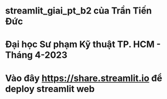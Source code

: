 # streamlit_giai_pt_b2 của Trần Tiến Đức
# Đại học Sư phạm Kỹ thuật TP. HCM - Tháng 4-2023
# Vào đây https://share.streamlit.io để deploy streamlit web

